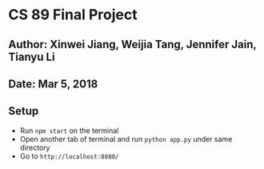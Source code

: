 # CS 89 Final Project
## Author: Xinwei Jiang, Weijia Tang, Jennifer Jain, Tianyu Li
## Date: Mar 5, 2018


## Setup
- Run `npm start` on the terminal
- Open another tab of terminal and run `python app.py` under same directory
- Go to `http://localhost:8080/`
